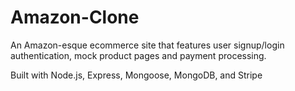 # Amazon-Clone

An Amazon-esque ecommerce site that features user signup/login authentication, mock product pages and payment processing.

Built with Node.js, Express, Mongoose, MongoDB, and Stripe
